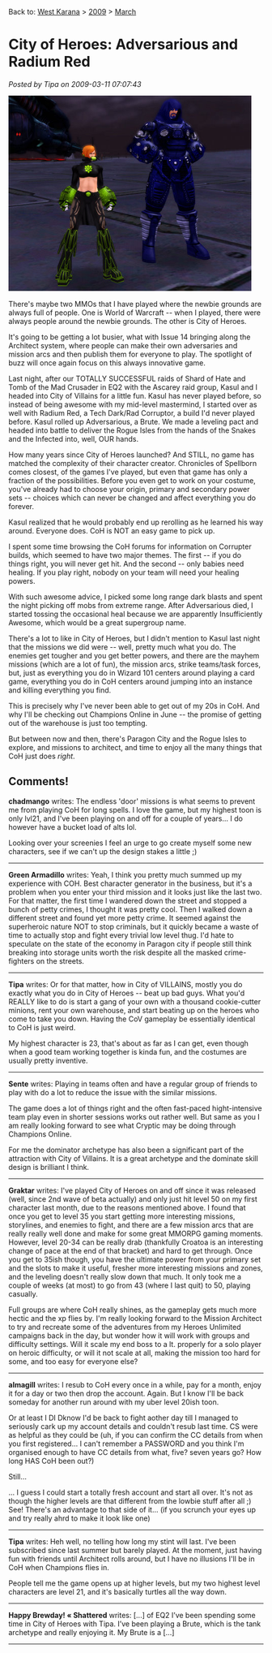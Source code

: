Back to: [West Karana](/posts/westkarana.md) > [2009](/posts/2009/westkarana.md) > [March](./westkarana.md)
# City of Heroes: Adversarious and Radium Red

*Posted by Tipa on 2009-03-11 07:07:43*

![cityofheroes-2009-03-11-00-00-58-25](../../../uploads/2009/03/cityofheroes-2009-03-11-00-00-58-25.jpg "cityofheroes-2009-03-11-00-00-58-25")

There's maybe two MMOs that I have played where the newbie grounds are always full of people. One is World of Warcraft -- when I played, there were always people around the newbie grounds. The other is City of Heroes.

It's going to be getting a lot busier, what with Issue 14 bringing along the Architect system, where people can make their own adversaries and mission arcs and then publish them for everyone to play. The spotlight of buzz will once again focus on this always innovative game.

Last night, after our TOTALLY SUCCESSFUL raids of Shard of Hate and Tomb of the Mad Crusader in EQ2 with the Ascarey raid group, Kasul and I headed into City of Villains for a little fun. Kasul has never played before, so instead of being awesome with my mid-level mastermind, I started over as well with Radium Red, a Tech Dark/Rad Corruptor, a build I'd never played before. Kasul rolled up Adversarious, a Brute. We made a leveling pact and headed into battle to deliver the Rogue Isles from the hands of the Snakes and the Infected into, well, OUR hands.

How many years since City of Heroes launched? And STILL, no game has matched the complexity of their character creator. Chronicles of Spellborn comes closest, of the games I've played, but even that game has only a fraction of the possibilities. Before you even get to work on your costume, you've already had to choose your origin, primary and secondary power sets -- choices which can never be changed and affect everything you do forever.

Kasul realized that he would probably end up rerolling as he learned his way around. Everyone does. CoH is NOT an easy game to pick up.

I spent some time browsing the CoH forums for information on Corrupter builds, which seemed to have two major themes. The first -- if you do things right, you will never get hit. And the second -- only babies need healing. If you play right, nobody on your team will need your healing powers.

With such awesome advice, I picked some long range dark blasts and spent the night picking off mobs from extreme range. After Adversarious died, I started tossing the occasional heal because we are apparently Insufficiently Awesome, which would be a great supergroup name.

There's a lot to like in City of Heroes, but I didn't mention to Kasul last night that the missions we did were -- well, pretty much what you do. The enemies get tougher and you get better powers, and there are the mayhem missions (which are a lot of fun), the mission arcs, strike teams/task forces, but, just as everything you do in Wizard 101 centers around playing a card game, everything you do in CoH centers around jumping into an instance and killing everything you find.

This is precisely why I've never been able to get out of my 20s in CoH. And why I'll be checking out Champions Online in June -- the promise of getting out of the warehouse is just too tempting.

But between now and then, there's Paragon City and the Rogue Isles to explore, and missions to architect, and time to enjoy all the many things that CoH just does *right*.

## Comments!

**chadmango** writes: The endless 'door' missions is what seems to prevent me from playing CoH for long spells. I love the game, but my highest toon is only lvl21, and I've been playing on and off for a couple of years... I do however have a bucket load of alts lol.

Looking over your screenies I feel an urge to go create myself some new characters, see if we can't up the design stakes a little ;)

---

**Green Armadillo** writes: Yeah, I think you pretty much summed up my experience with COH. Best character generator in the business, but it's a problem when you enter your third mission and it looks just like the last two. For that matter, the first time I wandered down the street and stopped a bunch of petty crimes, I thought it was pretty cool. Then I walked down a different street and found yet more petty crime. It seemed against the superheroic nature NOT to stop criminals, but it quickly became a waste of time to actually stop and fight every trivial low level thug. I'd hate to speculate on the state of the economy in Paragon city if people still think breaking into storage units worth the risk despite all the masked crime-fighters on the streets.

---

**Tipa** writes: Or for that matter, how in City of VILLAINS, mostly you do exactly what you do in City of Heroes -- beat up bad guys. What you'd REALLY like to do is start a gang of your own with a thousand cookie-cutter minions, rent your own warehouse, and start beating up on the heroes who come to take you down. Having the CoV gameplay be essentially identical to CoH is just weird.

My highest character is 23, that's about as far as I can get, even though when a good team working together is kinda fun, and the costumes are usually pretty inventive.

---

**Sente** writes: Playing in teams often and have a regular group of friends to play with do a lot to reduce the issue with the similar missions. 

The game does a lot of things right and the often fast-paced hight-intensive team play even in shorter sessions works out rather well. But same as you I am really looking forward to see what Cryptic may be doing through Champions Online. 

For me the dominator archetype has also been a significant part of the attraction with City of Villains. It is a great archetype and the dominate skill design is brilliant I think.

---

**Graktar** writes: I've played City of Heroes on and off since it was released (well, since 2nd wave of beta actually) and only just hit level 50 on my first character last month, due to the reasons mentioned above. I found that once you get to level 35 you start getting more interesting missions, storylines, and enemies to fight, and there are a few mission arcs that are really really well done and make for some great MMORPG gaming moments. However, level 20-34 can be really drab (thankfully Croatoa is an interesting change of pace at the end of that bracket) and hard to get through. Once you get to 35ish though, you have the ultimate power from your primary set and the slots to make it useful, fresher more interesting missions and zones, and the leveling doesn't really slow down that much. It only took me a couple of weeks (at most) to go from 43 (where I last quit) to 50, playing casually. 

Full groups are where CoH really shines, as the gameplay gets much more hectic and the xp flies by. I'm really looking forward to the Mission Architect to try and recreate some of the adventures from my Heroes Unlimited campaigns back in the day, but wonder how it will work with groups and difficulty settings. Will it scale my end boss to a lt. properly for a solo player on heroic difficulty, or will it not scale at all, making the mission too hard for some, and too easy for everyone else?

---

**almagill** writes: I resub to CoH every once in a while, pay for a month, enjoy it for a day or two then drop the account. Again. But I know I'll be back someday for another run around with my uber level 20ish toon.

Or at least I DI Dknow I'd be back to fight aother day till I managed to seriously cark up my account details and couldn't resub last time. CS were as helpful as they could be (uh, if you can confirm the CC details from when you first registered... I can't remember a PASSWORD and you think I'm organised enough to have CC details from what, five? seven years go? How long HAS CoH been out?)

Still...

... I guess I could start a totally fresh account and start all over. It's not as though the higher levels are that different from the lowbie stuff after all ;) See! There's an advantage to that side of it... (if you scrunch your eyes up and try really ahrd to make it look like one)

---

**Tipa** writes: Heh well, no telling how long my stint will last. I've been subscribed since last summer but barely played. At the moment, just having fun with friends until Architect rolls around, but I have no illusions I'll be in CoH when Champions flies in.

People tell me the game opens up at higher levels, but my two highest level characters are level 21, and it's basically turtles all the way down.

---

**Happy Brewday! &laquo; Shattered** writes: [...] of EQ2 I’ve been spending some time in City of Heroes with Tipa. I’ve been playing a Brute, which is the tank archetype and really enjoying it. My Brute is a [...]

---

